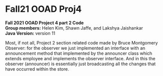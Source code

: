 # Fall21 OOAD Proj4

**Fall 2021 OOAD Project 4 part 2 Code** <br />
**Group members:** Helen Kim, Shawn Jaffe, and Lakshya Jaishankar <br />
**Java Version:** version 11

Most, if not all, Project 2 section related code made by Bruce Montgomery <br />
Observer: for the observer we just implemented an interface with an announcement method that implemented by the announcer class which extends employee and implements the observer interface. And in this the observer (announcer) is essentially just broadcasting all the changes that have occurred within the store.

